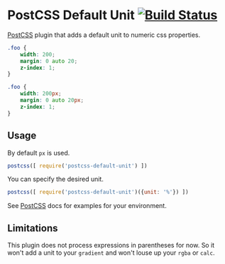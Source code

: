 # PostCSS Default Unit [![Build Status](https://travis-ci.org/antyakushev/postcss-default-unit.svg)](https://travis-ci.org/antyakushev/postcss-default-unit)

[PostCSS] plugin that adds a default unit to numeric css properties.

[PostCSS]: https://github.com/postcss/postcss

```css
.foo {
    width: 200;
    margin: 0 auto 20;
    z-index: 1;
}
```

```css
.foo {
    width: 200px;
    margin: 0 auto 20px;
    z-index: 1;
}
```

## Usage

By default `px` is used.
```js
postcss([ require('postcss-default-unit') ])
```
You can specify the desired unit.
```js
postcss([ require('postcss-default-unit')({unit: '%'}) ])
```

See [PostCSS] docs for examples for your environment.

## Limitations

This plugin does not process expressions in parentheses for now. So it won't add a unit to your `gradient` and won't louse up your `rgba` or `calc`.